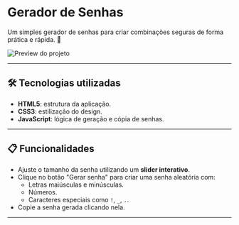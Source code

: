 # Gerador de Senhas

Um simples gerador de senhas para criar combinações seguras de forma prática e rápida. 🚀

![Preview do projeto](./assets/preview.png)

---

## 🛠️ Tecnologias utilizadas

- **HTML5**: estrutura da aplicação.
- **CSS3**: estilização do design.
- **JavaScript**: lógica de geração e cópia de senhas.

---

## 📋 Funcionalidades

- Ajuste o tamanho da senha utilizando um **slider interativo**.
- Clique no botão "Gerar senha" para criar uma senha aleatória com:
  - Letras maiúsculas e minúsculas.
  - Números.
  - Caracteres especiais como `!`, `_`, `.`.
- Copie a senha gerada clicando nela.

---
